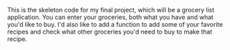 This is the skeleton code for my final project, which will be a grocery list application. You can enter your groceries, both what you have and what you'd like to buy. I'd also like to add a function to add some of your favorite recipes and check what other groceries you'd need to buy to make that recipe.
